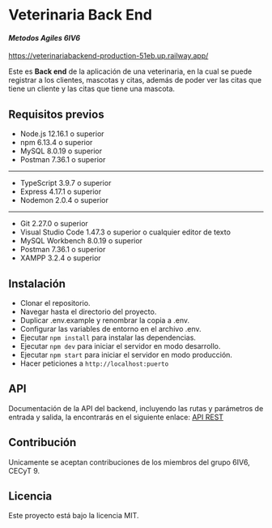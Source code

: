 # Veterinaria Back End

#### _Metodos Agiles 6IV6_

https://veterinariabackend-production-51eb.up.railway.app/


Este es **Back end** de la aplicación de una veterinaria, en la cual se puede registrar a los clientes, mascotas y citas, además de poder ver las citas que tiene un cliente y las citas que tiene una mascota.

## Requisitos previos

[//]: # "- Lenguaje de programación utilizado"

- Node.js 12.16.1 o superior
- npm 6.13.4 o superior
- MySQL 8.0.19 o superior
- Postman 7.36.1 o superior

---

[//]: # "- Dependencias y librerías externas requeridas"

- TypeScript 3.9.7 o superior
- Express 4.17.1 o superior
- Nodemon 2.0.4 o superior

---

[//]: # "- Herramientas necesarias para la instalación y ejecución del proyecto"

- Git 2.27.0 o superior
- Visual Studio Code 1.47.3 o superior o cualquier editor de texto
- MySQL Workbench 8.0.19 o superior
- Postman 7.36.1 o superior
- XAMPP 3.2.4 o superior

## Instalación

- Clonar el repositorio.
- Navegar hasta el directorio del proyecto.
- Duplicar .env.example y renombrar la copia a .env.
- Configurar las variables de entorno en el archivo .env.
- Ejecutar `npm install` para instalar las dependencias.
- Ejecutar `npm dev` para iniciar el servidor en modo desarrollo.
- Ejecutar `npm start` para iniciar el servidor en modo producción.
- Hacer peticiones a `http://localhost:puerto`

## API

Documentación de la API del backend, incluyendo las rutas y parámetros de entrada y 
salida, la encontrarás en el siguiente enlace: [API REST](https://documenter.getpostman.com/view/24868281/2s93Jox5cZ)

## Contribución

Unicamente se aceptan contribuciones de los miembros del grupo 6IV6, CECyT 9.

## Licencia

Este proyecto está bajo la licencia MIT.
